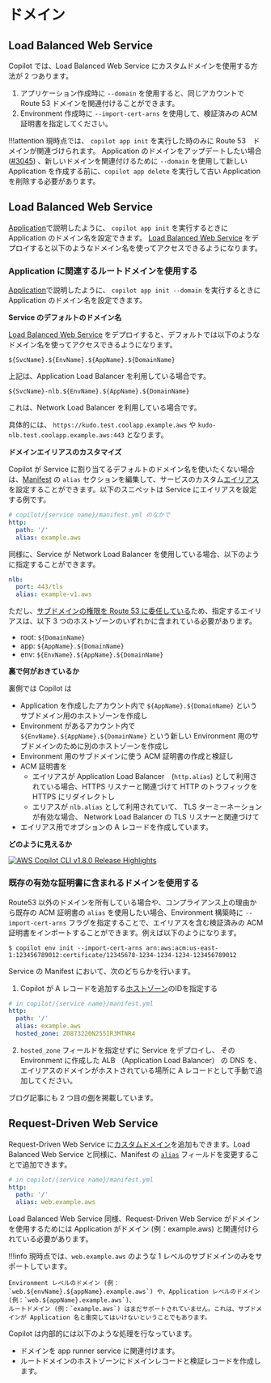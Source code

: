 # ドメイン

## Load Balanced Web Service
Copilot では、Load Balanced Web Service にカスタムドメインを使用する方法が 2 つあります。

1. アプリケーション作成時に `--domain` を使用すると、同じアカウントで Route 53 ドメインを関連付けることができます。
2. Environment 作成時に `--import-cert-arns` を使用して、検証済みの ACM 証明書を指定してください。

!!!attention
    現時点では、 `copilot app init` を実行した時のみに Route 53　ドメインが関連づけられます。
    Application のドメインをアップデートしたい場合 ([#3045](https://github.com/aws/copilot-cli/issues/3045)) 、新しいドメインを関連付けるために `--domain` を使用して新しい Application を作成する前に、`copilot app delete` を実行して古い Application を削除する必要があります。

## Load Balanced Web Service
[Application](../concepts/applications.ja.md#追加のアプリケーション設定)で説明したように、 `copilot app init` を実行するときに Application のドメイン名を設定できます。 [Load Balanced Web Service](../concepts/services.ja.md#load-balanced-web-service) をデプロイすると以下のようなドメイン名を使ってアクセスできるようになります。



### Application に関連するルートドメインを使用する

[Application](../concepts/applications.ja.md#追加のアプリケーション設定)で説明したように、 `copilot app init --domain` を実行するときに Application のドメイン名を設定できます。

**Service のデフォルトのドメイン名**

[Load Balanced Web Service](../concepts/services.ja.md#load-balanced-web-service) をデプロイすると、デフォルトでは以下のようなドメイン名を使ってアクセスできるようになります。
```
${SvcName}.${EnvName}.${AppName}.${DomainName}
```

上記は、Application Load Balancer を利用している場合です。

```
${SvcName}-nlb.${EnvName}.${AppName}.${DomainName}
```

これは、Network Load Balancer を利用している場合です。

具体的には、 `https://kudo.test.coolapp.example.aws` や `kudo-nlb.test.coolapp.example.aws:443` となります。

**ドメインエイリアスのカスタマイズ**

Copilot が Service に割り当てるデフォルトのドメイン名を使いたくない場合は、[Manifest](../manifest/overview.ja.md) の `alias` セクションを編集して、サービスのカスタム[エイリアス](https://docs.aws.amazon.com/ja_jp/Route53/latest/DeveloperGuide/resource-record-sets-choosing-alias-non-alias.html)を設定することができます。以下のスニペットは Service にエイリアスを設定する例です。

``` yaml
# copilot/{service name}/manifest.yml のなかで
http:
  path: '/'
  alias: example.aws
```

同様に、Service が Network Load Balancer を使用している場合、以下のように指定することができます。
```yaml
nlb:
  port: 443/tls
  alias: example-v1.aws
```

ただし、[サブドメインの権限を Route 53 に委任している](https://docs.aws.amazon.com/ja_jp/Route53/latest/DeveloperGuide/CreatingNewSubdomain.html#UpdateDNSParentDomain)ため、指定するエイリアスは、以下 3 つのホストゾーンのいずれかに含まれている必要があります。

- root: `${DomainName}`
- app: `${AppName}.${DomainName}`
- env: `${EnvName}.${AppName}.${DomainName}`

**裏で何がおきているか**

裏側では Copilot は

* Application を作成したアカウント内で `${AppName}.${DomainName}` というサブドメイン用のホストゾーンを作成し
* Environment があるアカウント内で `${EnvName}.${AppName}.${DomainName}` という新しい Environment 用のサブドメインのために別のホストゾーンを作成し
* Environment 用のサブドメインに使う ACM 証明書の作成と検証し
* ACM 証明書を
    - エイリアスが Application Load Balancer　(`http.alias`) として利用されている場合、HTTPS リスナーと関連づけて HTTP のトラフィックを HTTPS にリダイレクトし
    - エリアスが `nlb.alias` として利用されていて、 TLS ターミーネーションが有効な場合、 Network Load Balancer の TLS リスナーと関連づけて
* エイリアス用でオプションの A レコードを作成しています。

**どのように見えるか**

[![AWS Copilot CLI v1.8.0 Release Highlights](https://img.youtube.com/vi/Oyr-n59mVjI/0.jpg)](https://www.youtube.com/embed/Oyr-n59mVjI)

### 既存の有効な証明書に含まれるドメインを使用する

Route53 以外のドメインを所有している場合や、コンプライアンス上の理由から既存の ACM 証明書の `alias` を使用したい場合、Environment 構築時に `--import-cert-arns` フラグを指定することで、エイリアスを含む検証済みの ACM 証明書をインポートすることができます。例えば以下のようになります。

```
$ copilot env init --import-cert-arns arn:aws:acm:us-east-1:123456789012:certificate/12345678-1234-1234-1234-123456789012
```

Service の Manifest において、次のどちらかを行います。

1. Copilot が A レコードを追加する[ホストゾーン](../manifest/lb-web-service.ja.md#http-hosted-zone)のIDを指定する
``` yaml
# in copilot/{service name}/manifest.yml
http:
  path: '/'
  alias: example.aws
  hosted_zone: Z0873220N255IR3MTNR4
```
2. `hosted_zone` フィールドを指定せずに Service をデプロイし、 その Environment に作成した ALB （Application Load Balancer） の DNS を、エイリアスのドメインがホストされている場所に A レコードとして手動で追加してください。

ブログ記事にも 2 つ目の[例](../../blogs/release-v118.ja.md#certificate-import)を掲載しています。

## Request-Driven Web Service
Request-Driven Web Service に[カスタムドメイン](https://docs.aws.amazon.com/ja_jp/apprunner/latest/dg/manage-custom-domains.html)を追加もできます。Load Balanced Web Service と同様に、Manifest の [`alias`](../manifest/rd-web-service.en.md#http-alias) フィールドを変更することで追加できます。
```yaml
# in copilot/{service name}/manifest.yml
http:
  path: '/'
  alias: web.example.aws
```

Load Balanced Web Service 同様、Request-Driven Web Service がドメインを使用するためには Application がドメイン (例：example.aws) と関連付けられている必要があります。

!!!info
    現時点では、`web.example.aws` のような 1 レベルのサブドメインのみをサポートしています。

    Environment レベルのドメイン (例：`web.${envName}.${appName}.example.aws`) や、Application レベルのドメイン (例：`web.${appName}.example.aws`)、
    ルートドメイン (例：`example.aws`) はまだサポートされていません。これは、サブドメインが Application 名と衝突してはいけないということでもあります。

Copilot は内部的には以下のような処理を行なっています。

* ドメインを app runner service に関連付けます。
* ルートドメインのホストゾーンにドメインレコードと検証レコードを作成します。
